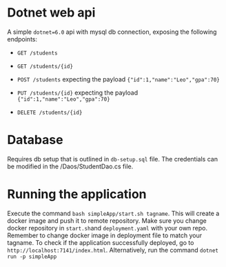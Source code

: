 # Dotnet web api
A simple `dotnet=6.0` api with mysql db connection, exposing the following endpoints:

- `
  GET /students
  `

- `
  GET /students/{id}
  `
- `
    POST /students
    ` expecting the payload `{"id":1,"name":"Leo","gpa":70}`
- `
  PUT /students/{id}
  ` expecting the payload `{"id":1,"name":"Leo","gpa":70}`

- `
  DELETE /students/{id}
  `

# Database

Requires db setup that is outlined in `db-setup.sql` file. The credentials can be modified in the /Daos/StudentDao.cs file.

# Running the application

Execute the command `bash simpleApp/start.sh tagname`. This will create a docker image and push it to remote repository. Make sure you change docker repository in `start.sh`and `deployment.yaml` with your own repo. Remember to change docker image in deployment file to match your tagname. To check if the application successfully deployed, go to `http://localhost:7141/index.html`. Alternatively, run the command `dotnet run -p simpleApp`

